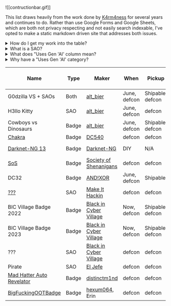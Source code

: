 							
![[contructionbar.gif]]

This list draws heavily from the work done by [K4rm4ness](https://twitter.com/K4rm4ness) for several years and continues to do. Rather than use Google Forms and Google Sheets, which are both not privacy respecting and not easily search indexable, I've opted to make a static markdown driven site that addresses both issues. 

<details>
<summary>How do I get my work into the table?</summary>

Message https://freeradical.zone/@kamenrunner

</details>
<details>
<summary>What is a SAO?</summary>

Shitty Add-On (SAO) is a printed circuit board (PCB) meant to be attached to badge-sized PCBs. For more verbose details and history of the standard, please see [Hackaday's article](https://hackaday.com/2019/03/20/introducing-the-shitty-add-on-v1-69bis-standard/)!

</details>
<details>
<summary>What does "Uses Gen 'AI' column mean?</summary>

Examples of use include:
- Using for on-badge art
- Using for social marketing
- Using for badge related challenges
- Using for code generation

Examples that are **not** usage:
- Using Kicad's autorouting

</details>
<details>
<summary>Why have a "Uses Gen 'AI' category?</summary>

DEF CON has had an 'Artist' category badge for a number of years. There are those who may wish to distinguish badges that similarly value artists by having all creativity done by humans.

</details>

| Name                                                                                   | Type  | Maker                                                          | When         | Pickup           | Purchasing                                                                                                                             | Cost | Uses Gen 'AI'? |
| -------------------------------------------------------------------------------------- | ----- | -------------------------------------------------------------- | ------------ | ---------------- | -------------------------------------------------------------------------------------------------------------------------------------- | ---- | -------------- |
| G0dzilla VS + SAOs                                                                     | Both  | [alt_bier](https://defcon.social/@alt_bier)                    | June, defcon | Shipable, defcon | [Indiegogo](https://www.indiegogo.com/projects/badgelife-wearable-art-by-altbier-for-dc32), defcon                                     | $60  | ???            |
| H3llo Kitty                                                                            | SAO   | [alt_bier](https://defcon.social/@alt_bier)                    | June, defcon | defcon           | [Indiegogo](https://www.indiegogo.com/projects/badgelife-wearable-art-by-altbier-for-dc32), defcon                                     | $30  | ???            |
| Cowboys vs Dinosaurs                                                                   | Badge | [alt_bier](https://defcon.social/@alt_bier)                    | June, defcon | Shipable, defcon | [Indiegogo](https://www.indiegogo.com/projects/badgelife-wearable-art-by-altbier-for-dc32), defcon                                     | $60  | ???            |
| [Chakra](https://dc540.org/xxx/product/chakra-badge-2024/)                             | Badge | [DC540](https://defcon.social/@dc540)                          | defcon       | defcon           | defcon                                                                                                                                 | $100 | ???            |
| [Darknet-NG 13](https://darknet-ng.network/darknet-ng-13-badge/)                       | Badge | [Darknet-NG](https://defcon.social/@DarknetNG)                 | DIY          | N/A              | DIY: [Manifest](https://darknet-ng.network/darknet-ng-13-badge/)                                                                       | DIY  | Yes            |
| [SoS](https://www.indiegogo.com/projects/society-of-shenanigans-defcon-32-badge#/)     | Badge | [Society of Shenanigans](https://twitter.com/ClubOfRoguery)    | defcon       | defcon           | [Indiegogo](https://www.indiegogo.com/projects/society-of-shenanigans-defcon-32-badge#/)                                               | $50  | ???            |
| DC32                                                                                   | Badge | [AND!XOR](https://www.andnxor.com/)                            | June, defcon | Shipable         | [Website](https://shop.andnxor.com/products/and-xor-dc32-philanthropist-badge), defcon                                                 | ???  | Yes            |
| [???](https://infosec.exchange/@makeithackin/112819428229484681)                       | SAO   | [Make It Hackin](https://infosec.exchange/@makeithackin)       | defcon       | defcon           | defcon                                                                                                                                 | ???  | ???            |
| BIC Village Badge 2022                                                                 | Badge | [Black in Cyber Village](https://defcon.social/@blacksincyber) | Now, defcon  | Shipable, defcon | [Website](https://blacksincyber.square.site/product/bic-village-badge-2022/4?cp=true&sa=false&sbp=false&q=false&category_id=2), defcon | $65  | ???            |
| BIC Village Badge 2023                                                                 | Badge | [Black in Cyber Village](https://defcon.social/@blacksincyber) | Now, defcon  | Shipable, defcon | [Website](https://blacksincyber.square.site/product/bic-village-badge-2023/1?cp=true&sa=false&sbp=false&q=false&category_id=2), defcon | $65  | ???            |
| ???                                                                                    | SAO   | [Black in Cyber Village](https://defcon.social/@blacksincyber) | defcon       | defcon           | defcon                                                                                                                                 | ???  | ???            |
| Pirate                                                                                 | SAO   | [El Jefe](https://infosec.exchange/@eljefedsecurit)            | defcon       | defcon           | defcon                                                                                                                                 | ???  | ???            |
| [Mad Hatter Auto Revelator](https://infosec.exchange/@distinctm1nd/112856570881981157) | Badge | [distinctm1nd](https://infosec.exchange/@distinctm1nd)         | defcon       | defcon           | defcon                                                                                                                                 | ???  | ???            |
| [BigFuckingOOTBadge](https://hackaday.io/project/196537-bigfuckingootbadge)            | Badge | [hexum064](https://defcon.social/@Hexum064), Erin              | defcon       | defcon           | defcon                                                                                                                                 | $100 | ???            |
